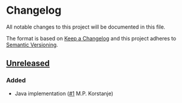 # Changelog

All notable changes to this project will be documented in this file.

The format is based on [Keep a Changelog](https://keepachangelog.com/en/1.0.0/)
and this project adheres to [Semantic Versioning](https://semver.org/spec/v2.0.0.html).

## [Unreleased]
### Added
- Java implementation ([#1](https://github.com/cucumber/cucumber-json-formatter/pull/1) M.P. Korstanje)

[Unreleased]: https://github.com/cucumber/cucumber-json-formatter/compare/6a8e0a16c2a96c1c134cf9f39604ec0b4afaaf9e...HEAD
